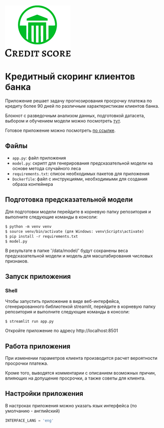 ![Logo](/data/images/logo.png)
# Кредитный скоринг клиентов банка

Приложение решает задачу прогнозирования просрочку платежа по кредиту более 90 дней по различным характеристикам клиентов банка.

Блокнот с разведочным анализом данных, подготовкой датасета, выбором и обучением модели можно посмотреть [тут](/ipynb/eda.ipynb).

Готовое приложение можно посмотреть [по ссылке](https://credit.streamlit.app/).

## Файлы

- `app.py`: файл приложения
- `model.py`: скрипт для генерирования предсказательной модели на основе метода случайного леса
- `requirements.txt`: список необходимых пакетов для приложения
- `Dockerfile`: файл с инструкциями, необходимыми для создания образа контейнера

## Подготовка предсказательной модели

Для подготовки модели перейдите в корневую папку репозитория и выполните следующие команды в консоли:

```shell
$ python -m venv venv
$ source venv/bin/activate (для Windows: venv\Scripts\activate)
$ pip install -r requirements.txt
$ model.py
```

В результате в папке '/data/model/' будут сохранены веса предсказательной модели и модель для масштабирования числовых признаков.

## Запуск приложения

### Shell

Чтобы запустить приложение в виде веб-интерфейса, сгенерированного библиотекой streamlit, перейдите в корневую папку репозитория и выполните следующие команды в консоли:

```shell
$ streamlit run app.py
```
Откройте приложение по адресу http://localhost:8501

## Работа приложения

При изменении параметров клиента производится расчет вероятности просрочки платежа.

Кроме того, выводятся комментарии с описанием возможных причин, влияющих на допущение просрочки, а также советы для клиента.

## Настройки приложения

В настроках приложения можно указать язык интерфейса (по умолчанию - английский)

```python
INTERFACE_LANG = 'eng'
```
